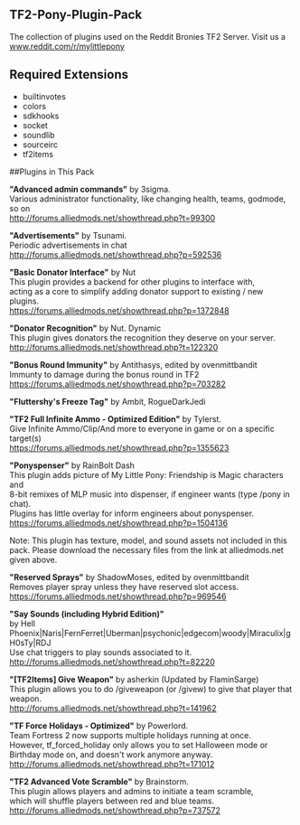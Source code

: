## TF2-Pony-Plugin-Pack

The collection of plugins used on the Reddit Bronies TF2 Server. Visit us a www.reddit.com/r/mylittlepony

## Required Extensions

* builtinvotes
* colors
* sdkhooks
* socket
* soundlib
* sourceirc
* tf2items

##Plugins in This Pack


__"Advanced admin commands"__ by 3sigma.  
	Various administrator functionality, like changing health, teams, godmode, so on  
	http://forums.alliedmods.net/showthread.php?t=99300  
	
__"Advertisements"__ by Tsunami.  
	Periodic advertisements in chat  
	http://forums.alliedmods.net/showthread.php?p=592536  
	
__"Basic Donator Interface"__  by Nut  
	This plugin provides a backend for other plugins to interface with,  
	acting as a core to simplify adding donator support to existing / new plugins.    
	https://forums.alliedmods.net/showthread.php?p=1372848  
	
__"Donator Recognition"__ by Nut. Dynamic  
	This plugin gives donators the recognition they deserve on your server.  
	http://forums.alliedmods.net/showthread.php?t=122320  
	
__"Bonus Round Immunity"__ by Antithasys, edited by ovenmittbandit  
	Immunty to damage during the bonus round in TF2  
	https://forums.alliedmods.net/showthread.php?p=703282  
	
__"Fluttershy's Freeze Tag"__ by Ambit, RogueDarkJedi  
	
__"TF2 Full Infinite Ammo - Optimized Edition"__ by Tylerst.  
	Give Infinite Ammo/Clip/And more to everyone in game or on a specific target(s)  
	https://forums.alliedmods.net/showthread.php?p=1355623  

__"Ponyspenser"__ by RainBolt Dash  
	This plugin adds picture of My Little Pony: Friendship is Magic characters and  
	8-bit remixes of MLP music into dispenser, if engineer wants (type /pony in chat).   
	Plugins has little overlay for inform engineers about ponyspenser.  
	https://forums.alliedmods.net/showthread.php?p=1504136  

Note: This plugin has texture, model, and sound assets not included in this pack. 
Please download the necessary files from the link at alliedmods.net given above.     

__"Reserved Sprays"__ by ShadowMoses, edited by ovenmittbandit  
	Removes player spray unless they have reserved slot access.  
	https://forums.alliedmods.net/showthread.php?p=969546  

__"Say Sounds (including Hybrid Edition)"__  
   by Hell Phoenix|Naris|FernFerret|Uberman|psychonic|edgecom|woody|Miraculix|gH0sTy|RDJ  
	Use chat triggers to play sounds associated to it.  
	http://forums.alliedmods.net/showthread.php?t=82220  

__"[TF2Items] Give Weapon"__ by asherkin (Updated by FlaminSarge)  
	This plugin allows you to do /giveweapon (or /givew) <target> <itemindex> to give that player that weapon.  
	http://forums.alliedmods.net/showthread.php?t=141962  
	
__"TF Force Holidays - Optimized"__ by Powerlord.  
	Team Fortress 2 now supports multiple holidays running at once.     
	However, tf_forced_holiday only allows you to set Halloween mode or  
	Birthday mode on, and doesn't work anymore anyway.   
	http://forums.alliedmods.net/showthread.php?t=171012  
	
__"TF2 Advanced Vote Scramble"__ by Brainstorm.  
	This plugin allows players and admins to initiate a team scramble,  
	which will shuffle players between red and blue teams.  
  http://forums.alliedmods.net/showthread.php?p=737572  